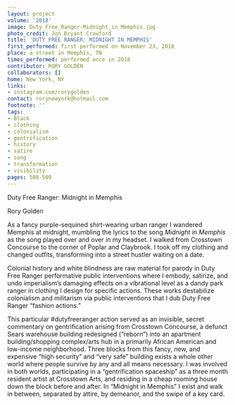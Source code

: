 ```yaml
---
layout: project
volume: '2018'
image: Duty_Free_Ranger-Midnight_in_Memphis.jpg
photo_credit: Jon Bryant Crawford
title: 'DUTY FREE RANGER: MIDNIGHT IN MEMPHIS'
first_performed: first performed on November 23, 2018
place: a street in Memphis, TN
times_performed: performed once in 2018
contributor: RORY GOLDEN
collaborators: []
home: New York, NY
links:
- instagram.com/rorygolden
contact: rorynewyork@hotmail.com
footnote: ''
tags:
- Black
- clothing
- colonialism
- gentrification
- history
- satire
- song
- transformation
- visibility
pages: 508-509
---
```




Duty Free Ranger: Midnight in Memphis

Rory Golden

As a fancy purple-sequined shirt-wearing urban ranger I wandered Memphis at midnight, mumbling the lyrics to the song _Midnight in Memphis_ as the song played over and over in my headset. I walked from Crosstown Concourse to the corner of Poplar and Claybrook. I took off my clothing and changed outfits, transforming into a street hustler waiting on a date.

Colonial history and white blindness are raw material for parody in Duty Free Ranger performative public interventions where I embody, satirize, and undo imperialism’s damaging effects on a vibrational level as a dandy park ranger in clothing I design for specific actions. These works destabilize colonialism and militarism via public interventions that I dub Duty Free Ranger “fashion actions.”

This particular #dutyfreeranger action served as an invisible, secret commentary on gentrification arising from Crosstown Concourse, a defunct Sears warehouse building redesigned (“reborn”) into an apartment building/shopping complex/arts hub in a primarily African American and low-income neighborhood. Three blocks from this fancy, new, and expensive “high security” and “very safe” building exists a whole other world where people survive by any and all means necessary. I was involved in both worlds, participating in a “gentrification spaceship” as a three month resident artist at Crosstown Arts, and residing in a cheap rooming house down the block before and after. In “Midnight in Memphis” I exist and walk in between, separated by attire, by demeanor, and the swipe of a key card.
